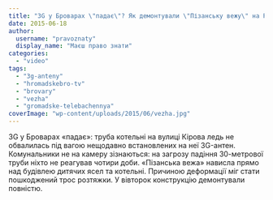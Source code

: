 ```yaml
---
title: "3G у Броварах \"падає\"? Як демонтували \"Пізанську вежу\" на Розвилці - HromadskeBro.tv"
date: 2015-06-18
author: 
  username: "pravoznaty"
  display_name: "Маєш право знати"
categories: 
  - "video"
tags: 
  - "3g-anteny"
  - "hromadskebro-tv"
  - "brovary"
  - "vezha"
  - "gromadske-telebachennya"
coverImage: "wp-content/uploads/2015/06/vezha.jpg"
---
```


3G у Броварах «падає»: труба котельні на вулиці Кірова ледь не обвалилась під вагою нещодавно встановлених на неї 3G-антен. Комунальники не на камеру зізнаються: на загрозу падіння 30-метрової труби ніхто не реагував чотири доби. «Пізанська вежа» нависла прямо над будівлею дитячих ясел та котельні. Причиною деформації міг стати пошкоджений трос розтяжки. У вівторок конструкцію демонтували повністю.
